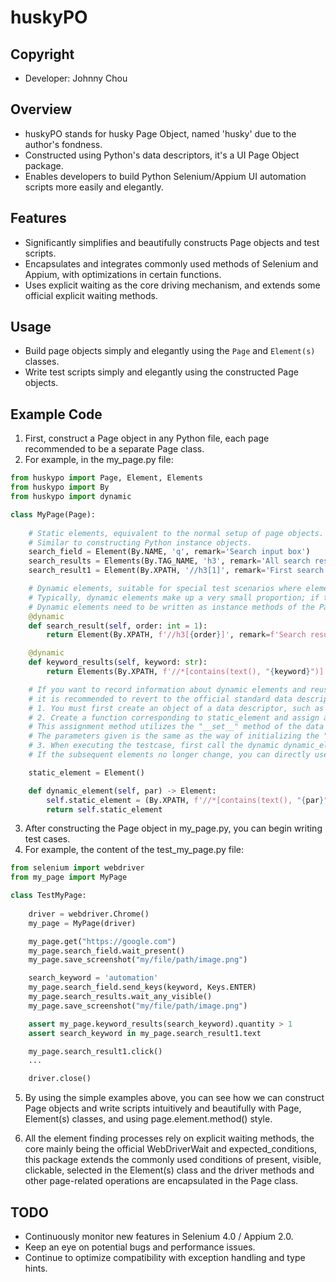 # huskyPO

## Copyright
- Developer: Johnny Chou

## Overview
- huskyPO stands for husky Page Object, named 'husky' due to the author's fondness.
- Constructed using Python's data descriptors, it's a UI Page Object package.
- Enables developers to build Python Selenium/Appium UI automation scripts more easily and elegantly.

## Features
- Significantly simplifies and beautifully constructs Page objects and test scripts.
- Encapsulates and integrates commonly used methods of Selenium and Appium, with optimizations in certain functions.
- Uses explicit waiting as the core driving mechanism, and extends some official explicit waiting methods.

## Usage
- Build page objects simply and elegantly using the `Page` and `Element(s)` classes.
- Write test scripts simply and elegantly using the constructed Page objects.

## Example Code
1. First, construct a Page object in any Python file, each page recommended to be a separate Page class.
2. For example, in the my_page.py file:

```python
from huskypo import Page, Element, Elements
from huskypo import By
from huskypo import dynamic

class MyPage(Page):
    
    # Static elements, equivalent to the normal setup of page objects.
    # Similar to constructing Python instance objects.
    search_field = Element(By.NAME, 'q', remark='Search input box')
    search_results = Elements(By.TAG_NAME, 'h3', remark='All search results')
    search_result1 = Element(By.XPATH, '//h3[1]', remark='First search result')

    # Dynamic elements, suitable for special test scenarios where element locator info is decided at runtime during the test case.
    # Typically, dynamic elements make up a very small proportion; if the test environment is robust and stable, it's advisable to mostly use static elements.
    # Dynamic elements need to be written as instance methods of the Page class, and must be decorated with @dynamic to function properly.
    @dynamic
    def search_result(self, order: int = 1):
        return Element(By.XPATH, f'//h3[{order}]', remark=f'Search result no.{order}')

    @dynamic
    def keyword_results(self, keyword: str):
        return Elements(By.XPATH, f'//*[contains(text(), "{keyword}")]')

    # If you want to record information about dynamic elements and reuse it, 
    # it is recommended to revert to the official standard data descriptor dynamic assignment method.
    # 1. You must first create an object of a data descriptor, such as static_element.
    # 2. Create a function corresponding to static_element and assign a value to static_element,
    # This assignment method utilizes the "__set__" method of the data descriptor. 
    # The parameters given is the same as the way of initializing the "Element".
    # 3. When executing the testcase, first call the dynamic dynamic_element. 
    # If the subsequent elements no longer change, you can directly use static_element for operations.

    static_element = Element()

    def dynamic_element(self, par) -> Element:
        self.static_element = (By.XPATH, f'//*[contains(text(), "{par}")]')  # __set__
        return self.static_element
```

3. After constructing the Page object in my_page.py, you can begin writing test cases.
4. For example, the content of the test_my_page.py file:
```python
from selenium import webdriver
from my_page import MyPage

class TestMyPage:
    
    driver = webdriver.Chrome()
    my_page = MyPage(driver)

    my_page.get("https://google.com")
    my_page.search_field.wait_present()
    my_page.save_screenshot("my/file/path/image.png")

    search_keyword = 'automation'
    my_page.search_field.send_keys(keyword, Keys.ENTER)
    my_page.search_results.wait_any_visible()
    my_page.save_screenshot("my/file/path/image.png")

    assert my_page.keyword_results(search_keyword).quantity > 1
    assert search_keyword in my_page.search_result1.text

    my_page.search_result1.click()
    ...

    driver.close()
```

5. By using the simple examples above, you can see how we can construct Page objects and write scripts intuitively and beautifully with Page, Element(s) classes, and using page.element.method() style.

6. All the element finding processes rely on explicit waiting methods, the core mainly being the official WebDriverWait and expected_conditions, this package extends the commonly used conditions of present, visible, clickable, selected in the Element(s) class and the driver methods and other page-related operations are encapsulated in the Page class.

## TODO
- Continuously monitor new features in Selenium 4.0 / Appium 2.0.
- Keep an eye on potential bugs and performance issues.
- Continue to optimize compatibility with exception handling and type hints.
